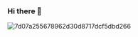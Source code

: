 ### Hi there 👋 

<!--
**bytefixer/bytefixer** is a ✨ _special_ ✨ repository because its `README.md` (this file) appears on your GitHub profile.

Here are some ideas to get you started:

- 🔭 I’m currently working on ...
- 🌱 I’m currently learning ...
- 👯 I’m looking to collaborate on ...
- 🤔 I’m looking for help with ...
- 💬 Ask me about ...
- 📫 How to reach me: ...
- 😄 Pronouns: ...
- ⚡ Fun fact: ...
-->

![7d07a255678962d30d8717dcf5dbd266](https://github.com/bytefixer/bytefixer/assets/102484994/6f8dbf41-4527-4f04-ab84-44800f168103)

